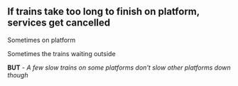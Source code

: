 ## If trains take too long to finish on platform, services get cancelled ##

Sometimes on platform

Sometimes the trains waiting outside

**BUT** - *A few slow trains on some platforms don't slow other platforms down though*
